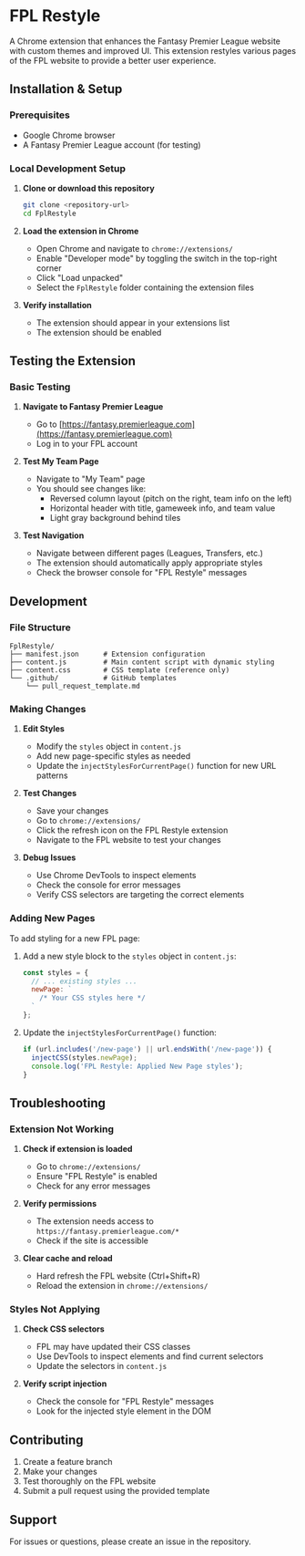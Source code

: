 # FPL Restyle

A Chrome extension that enhances the Fantasy Premier League website with custom themes and improved UI. This extension restyles various pages of the FPL website to provide a better user experience.

## Installation & Setup

### Prerequisites

- Google Chrome browser
- A Fantasy Premier League account (for testing)

### Local Development Setup

1. **Clone or download this repository**
   ```bash
   git clone <repository-url>
   cd FplRestyle
   ```

2. **Load the extension in Chrome**
   - Open Chrome and navigate to `chrome://extensions/`
   - Enable "Developer mode" by toggling the switch in the top-right corner
   - Click "Load unpacked"
   - Select the `FplRestyle` folder containing the extension files

3. **Verify installation**
   - The extension should appear in your extensions list
   - The extension should be enabled

## Testing the Extension

### Basic Testing

1. **Navigate to Fantasy Premier League**
   - Go to [https://fantasy.premierleague.com](https://fantasy.premierleague.com)
   - Log in to your FPL account

2. **Test My Team Page**
   - Navigate to "My Team" page
   - You should see changes like:
     - Reversed column layout (pitch on the right, team info on the left)
     - Horizontal header with title, gameweek info, and team value
     - Light gray background behind tiles

3. **Test Navigation**
   - Navigate between different pages (Leagues, Transfers, etc.)
   - The extension should automatically apply appropriate styles
   - Check the browser console for "FPL Restyle" messages

## Development

### File Structure

```
FplRestyle/
├── manifest.json      # Extension configuration
├── content.js         # Main content script with dynamic styling
├── content.css        # CSS template (reference only)
└── .github/           # GitHub templates
    └── pull_request_template.md
```

### Making Changes

1. **Edit Styles**
   - Modify the `styles` object in `content.js`
   - Add new page-specific styles as needed
   - Update the `injectStylesForCurrentPage()` function for new URL patterns

2. **Test Changes**
   - Save your changes
   - Go to `chrome://extensions/`
   - Click the refresh icon on the FPL Restyle extension
   - Navigate to the FPL website to test your changes

3. **Debug Issues**
   - Use Chrome DevTools to inspect elements
   - Check the console for error messages
   - Verify CSS selectors are targeting the correct elements

### Adding New Pages

To add styling for a new FPL page:

1. Add a new style block to the `styles` object in `content.js`:
   ```javascript
   const styles = {
     // ... existing styles ...
     newPage: `
       /* Your CSS styles here */
     `
   };
   ```

2. Update the `injectStylesForCurrentPage()` function:
   ```javascript
   if (url.includes('/new-page') || url.endsWith('/new-page')) {
     injectCSS(styles.newPage);
     console.log('FPL Restyle: Applied New Page styles');
   }
   ```

## Troubleshooting

### Extension Not Working

1. **Check if extension is loaded**
   - Go to `chrome://extensions/`
   - Ensure "FPL Restyle" is enabled
   - Check for any error messages

2. **Verify permissions**
   - The extension needs access to `https://fantasy.premierleague.com/*`
   - Check if the site is accessible

3. **Clear cache and reload**
   - Hard refresh the FPL website (Ctrl+Shift+R)
   - Reload the extension in `chrome://extensions/`

### Styles Not Applying

1. **Check CSS selectors**
   - FPL may have updated their CSS classes
   - Use DevTools to inspect elements and find current selectors
   - Update the selectors in `content.js`

2. **Verify script injection**
   - Check the console for "FPL Restyle" messages
   - Look for the injected style element in the DOM

## Contributing

1. Create a feature branch
2. Make your changes
3. Test thoroughly on the FPL website
4. Submit a pull request using the provided template

## Support

For issues or questions, please create an issue in the repository. 